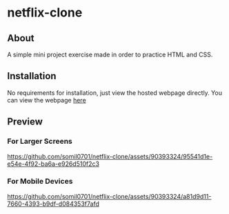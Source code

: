 # netflix-clone
## About
A simple mini project exercise made in order to practice HTML and CSS.

## Installation
No requirements for installation, just view the hosted webpage directly. You can view the webpage <a href="https://netflix-clone-somil.netlify.app">here</a>

## Preview
### For Larger Screens
https://github.com/somil0701/netflix-clone/assets/90393324/95541d1e-e54e-4f92-ba6a-e926d510f2c3

### For Mobile Devices
https://github.com/somil0701/netflix-clone/assets/90393324/a81d9d11-7660-4393-b9df-d084353f7afd

